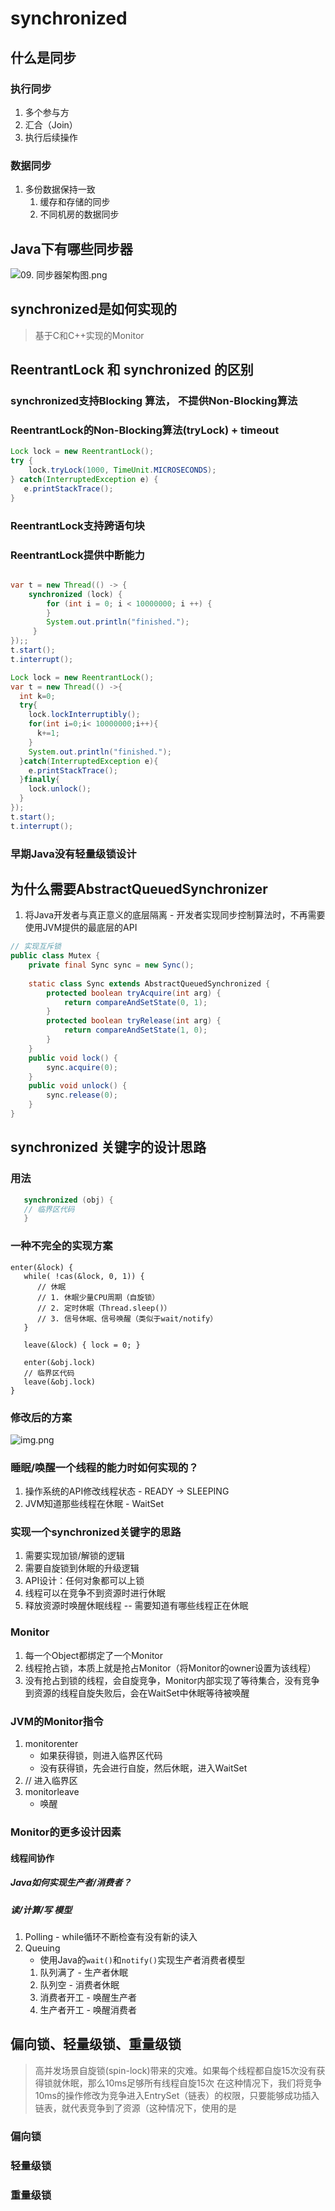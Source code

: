 # synchronized

## 什么是同步

### 执行同步
1. 多个参与方
2. 汇合（Join）
3. 执行后续操作

### 数据同步
1. 多份数据保持一致
   1. 缓存和存储的同步
   2. 不同机房的数据同步

## Java下有哪些同步器

![09. 同步器架构图.png](09.%20同步器架构图.png)

## synchronized是如何实现的
> 基于C和C++实现的Monitor

## ReentrantLock 和 synchronized 的区别
### synchronized支持Blocking 算法， 不提供Non-Blocking算法

### ReentrantLock的Non-Blocking算法(tryLock) + timeout

```java
Lock lock = new ReentrantLock();
try {
    lock.tryLock(1000, TimeUnit.MICROSECONDS);
} catch(InterruptedException e) {
   e.printStackTrace();
}
```

### ReentrantLock支持跨语句块

### ReentrantLock提供中断能力
```java

var t = new Thread(() -> {
    synchronized (lock) {
        for (int i = 0; i < 10000000; i ++) {
        }
        System.out.println("finished.");
     }
});;
t.start();
t.interrupt();
```

```java
Lock lock = new ReentrantLock();
var t = new Thread(() ->{
  int k=0;
  try{
    lock.lockInterruptibly();
    for(int i=0;i< 10000000;i++){
      k+=1;
    }
    System.out.println("finished.");
  }catch(InterruptedException e){
    e.printStackTrace();
  }finally{
    lock.unlock();
  }
});
t.start();
t.interrupt();
```
### 早期Java没有轻量级锁设计


## 为什么需要AbstractQueuedSynchronizer
1. 将Java开发者与真正意义的底层隔离 - 开发者实现同步控制算法时，不再需要使用JVM提供的最底层的API


```java
// 实现互斥锁
public class Mutex {
    private final Sync sync = new Sync();
    
    static class Sync extends AbstractQueuedSynchronized {
        protected boolean tryAcquire(int arg) {
            return compareAndSetState(0, 1);
        }
        protected boolean tryRelease(int arg) {
            return compareAndSetState(1, 0);
        }
    }
    public void lock() {
        sync.acquire(0);
    }
    public void unlock() {
        sync.release(0);
    }
}

```

## synchronized 关键字的设计思路
### 用法
```java
   synchronized (obj) {
   // 临界区代码
   }
```

### 一种不完全的实现方案
```
enter(&lock) {
   while( !cas(&lock, 0, 1)) {
      // 休眠
      // 1. 休眠少量CPU周期（自旋锁）
      // 2. 定时休眠（Thread.sleep()）
      // 3. 信号休眠、信号唤醒（类似于wait/notify）
   } 
   
   leave(&lock) { lock = 0; }
   
   enter(&obj.lock)
   // 临界区代码
   leave(&obj.lock)
}
```

### 修改后的方案
![img.png](img.png)

### 睡眠/唤醒一个线程的能力时如何实现的？
1. 操作系统的API修改线程状态 - READY -> SLEEPING
2. JVM知道那些线程在休眠 - WaitSet

### 实现一个synchronized关键字的思路
1. 需要实现加锁/解锁的逻辑
2. 需要自旋锁到休眠的升级逻辑
3. API设计：任何对象都可以上锁
4. 线程可以在竞争不到资源时进行休眠
5. 释放资源时唤醒休眠线程 -- 需要知道有哪些线程正在休眠

### Monitor

1. 每一个Object都绑定了一个Monitor
2. 线程抢占锁，本质上就是抢占Monitor（将Monitor的owner设置为该线程）
3. 没有抢占到锁的线程，会自旋竞争，Monitor内部实现了等待集合，没有竞争到资源的线程自旋失败后，会在WaitSet中休眠等待被唤醒

### JVM的Monitor指令
1. monitorenter
   - 如果获得锁，则进入临界区代码
   - 没有获得锁，先会进行自旋，然后休眠，进入WaitSet
2. // 进入临界区
3. monitorleave
   - 唤醒

### Monitor的更多设计因素
#### 线程间协作

##### Java如何实现生产者/消费者？

##### 读/计算/写 模型
1. Polling - while循环不断检查有没有新的读入
2. Queuing
   - 使用Java的`wait()`和`notify()`实现生产者消费者模型
   1. 队列满了 - 生产者休眠
   2. 队列空 - 消费者休眠
   3. 消费者开工 - 唤醒生产者
   4. 生产者开工 - 唤醒消费者

## 偏向锁、轻量级锁、重量级锁
> 高并发场景自旋锁(spin-lock)带来的灾难。如果每个线程都自旋15次没有获得锁就休眠，那么10ms足够所有线程自旋15次
> 在这种情况下，我们将竞争10ms的操作修改为竞争进入EntrySet（链表）的权限，只要能够成功插入链表，就代表竞争到了资源（这种情况下，使用的是

### 偏向锁

### 轻量级锁

### 重量级锁

